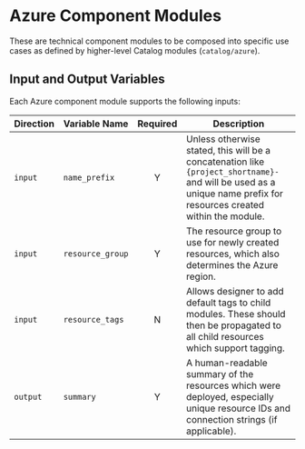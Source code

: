 # Azure Component Modules

These are technical component modules to be composed into specific use cases as defined by higher-level Catalog modules (`catalog/azure`).

## Input and Output Variables

Each Azure component module supports the following inputs:

| Direction | Variable Name    | Required | Description                                                                                                                                                         |
| --------- | ---------------- | :------: | ------------------------------------------------------------------------------------------------------------------------------------------------------------------- |
| `input`   | `name_prefix`    |    Y     | Unless otherwise stated, this will be a concatenation like `{project_shortname}-` and will be used as a unique name prefix for resources created within the module. |
| `input`   | `resource_group` |    Y     | The resource group to use for newly created resources, which also determines the Azure region.                                                                      |
| `input`   | `resource_tags`  |    N     | Allows designer to add default tags to child modules. These should then be propagated to all child resources which support tagging.                                 |
| `output`  | `summary`        |    Y     | A human-readable summary of the resources which were deployed, especially unique resource IDs and connection strings (if applicable).                               |
